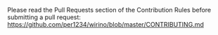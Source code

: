 Please read the Pull Requests section of the Contribution Rules before submitting a pull request:
https://github.com/per1234/wirino/blob/master/CONTRIBUTING.md
